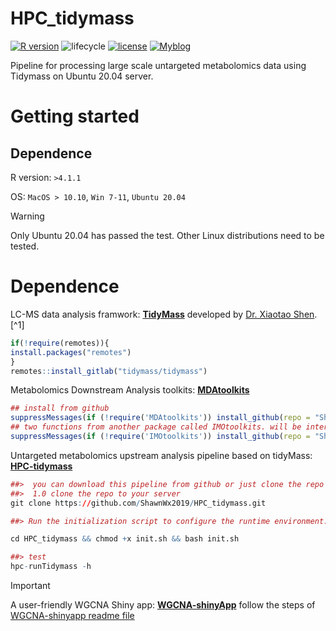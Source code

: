 # HPC_tidymass

[![R version](https://img.shields.io/badge/R-v4.1.1-salmon)](https://www.r-project.org) ![lifecycle](https://img.shields.io/badge/lifecycle-Experimental-lightcyan) [![license](https://img.shields.io/badge/license-MIT-red)](https://opensource.org/licenses/MIT) [![Myblog](https://img.shields.io/badge/Blog-ShanwLearnBioinfo-purple)](https://shawnwx2019.github.io/)

Pipeline for processing large scale untargeted metabolomics data using Tidymass on Ubuntu 20.04 server.



# Getting started

## Dependence

R version: `>4.1.1`

OS: `MacOS > 10.10`, `Win 7-11`, `Ubuntu 20.04`

> [!WARNING]
> Only Ubuntu 20.04 has passed the test. Other Linux distributions need to be tested.

# Dependence

LC-MS data analysis framwork: [**TidyMass**](https://www.tidymass.org/) developed by [Dr. Xiaotao Shen](https://www.shenxt.info/). [^1]

``` r
if(!require(remotes)){
install.packages("remotes")
}
remotes::install_gitlab("tidymass/tidymass")
```

Metabolomics Downstream Analysis toolkits: [**MDAtoolkits**](https://github.com/ShawnWx2019/MDAtoolkits/tree/master)

``` r
## install from github
suppressMessages(if (!require('MDAtoolkits')) install_github(repo = "ShawnWx2019/MDAtoolkits",ref = 'master'))
## two functions from another package called IMOtoolkits. will be intergreted with MDAtoolkits.
suppressMessages(if (!require('IMOtoolkits')) install_github(repo = "ShawnWx2019/IMOtoolkits"))
```

Untargeted metabolomics upstream analysis pipeline based on tidyMass: [**HPC-tidymass**](https://github.com/ShawnWx2019/HPC_tidymass)

``` r
##>  you can download this pipeline from github or just clone the repo to your server
##>  1.0 clone the repo to your server
git clone https://github.com/ShawnWx2019/HPC_tidymass.git

##> Run the initialization script to configure the runtime environment.

cd HPC_tidymass && chmod +x init.sh && bash init.sh

##> test
hpc-runTidymass -h
```
> [!IMPORTANT]
> A user-friendly WGCNA Shiny app: [**WGCNA-shinyApp**](https://github.com/ShawnWx2019/WGCNA-shinyApp) follow the steps of [WGCNA-shinyapp readme file](https://github.com/ShawnWx2019/WGCNA-shinyApp/blob/main/README.md)
